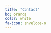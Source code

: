 ```yaml
---
title: "Contact"
bg: orange
color: white
fa-icon: envelope-o
---
```


<p id="sent"></p>

<script type="text/javascript">
  var hash = window.location.hash.substr(1);
  if (hash == 'sent') {
    document.getElementById("sent").innerHTML = '<h2>Thank you for contacting us!</h2>';
  } else {
    document.getElementById("sent").innerHTML = "\
      <h3>We're looking for people to contribute to the project</h3>\
      <form action='https://getsimpleform.com/messages?form_api_token=577e18e3c46aa7071a2c4bdbfe67c46b' method='post'>\
        <input type='hidden' name='redirect_to' value='http://memair.com/#sent' />\
        name:<br>\
        <input name='name' type='text' style='color: #101010; width:100%'/><br>\
        email:<br>\
        <input name='email' type='text' style='color: #101010; width:100%'/><br>\
        message:<br>\
        <textarea name='message' style='color: #101010; width:100%'></textarea><br>\
        <input type='submit' value='Send' style='color: #A0A0A0;'/>\
      </form>\
    ";
  }
</script>
